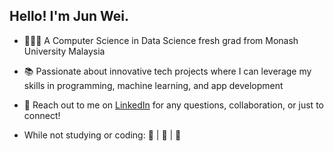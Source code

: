 ## Hello! I'm Jun Wei.

- 🧑🏻‍💻 A Computer Science in Data Science fresh grad from Monash University Malaysia
- 📚 Passionate about innovative tech projects where I can leverage my skills in programming, machine learning, and app development
- 📨 Reach out to me on [LinkedIn](https://www.linkedin.com/in/wong-jun-wei-288055231/) for any questions, collaboration, or just to connect!

- While not studying or coding: 📖 | 🎷 | 🏀
